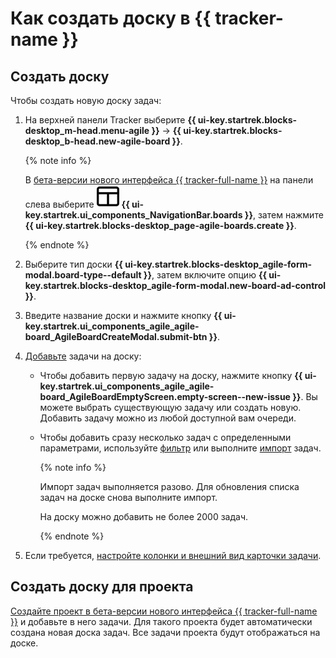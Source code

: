 # Как создать доску в {{ tracker-name }}

## Создать доску

Чтобы создать новую доску задач:

1. На верхней панели Tracker выберите **{{ ui-key.startrek.blocks-desktop_m-head.menu-agile }}** → **{{ ui-key.startrek.blocks-desktop_b-head.new-agile-board }}**.

   {% note info %}

   В [бета-версии нового интерфейса {{ tracker-full-name }}](../user/personal.md#sec_beta) на панели слева выберите ![](../../_assets/tracker/svg/boards.svg)&nbsp;**{{ ui-key.startrek.ui_components_NavigationBar.boards }}**, затем нажмите **{{ ui-key.startrek.blocks-desktop_page-agile-boards.create }}**.

   {% endnote %}

1. Выберите тип доски **{{ ui-key.startrek.blocks-desktop_agile-form-modal.board-type--default }}**, затем включите опцию **{{ ui-key.startrek.blocks-desktop_agile-form-modal.new-board-ad-control }}**. 

1. Введите название доски и нажмите кнопку **{{ ui-key.startrek.ui_components_agile_agile-board_AgileBoardCreateModal.submit-btn }}**.

1. [Добавьте](./agile-new-use.md#from-board) задачи на доску:

    * Чтобы добавить первую задачу на доску, нажмите кнопку **{{ ui-key.startrek.ui_components_agile_agile-board_AgileBoardEmptyScreen.empty-screen--new-issue }}**. Вы можете выбрать существующую задачу или создать новую. Добавить задачу можно из любой доступной вам очереди.

    * Чтобы добавить сразу несколько задач с определенными параметрами, используйте [фильтр](./agile-new-use.md#from-bulk) или выполните [импорт](./agile-new-use.md#import) задач.
    
        {% note info %}

		Импорт задач выполняется разово. Для обновления списка задач на доске снова выполните импорт.
		
		На доску можно добавить не более 2000 задач.

        {% endnote %}

1. Если требуется, [настройте колонки и внешний вид карточки задачи](agile-new-set.md).

## Создать доску для проекта

[Создайте проект в бета-версии нового интерфейса {{ tracker-full-name }}](./create-project.md) и добавьте в него задачи. Для такого проекта будет автоматически создана новая доска задач. Все задачи проекта будут отображаться на доске.
